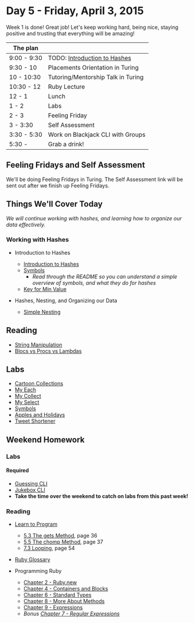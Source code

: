 # Day 5 - Friday, April 3, 2015 

Week 1 is done! Great job! Let's keep working hard, being nice, staying positive and trusting that everything will be amazing!

The plan        |      |
----------------|-------
9:00 - 9:30     | TODO: [Introduction to Hashes](http://learn.flatironschool.com/lessons/3362)
9:30 - 10       | Placements Orientation in Turing
10 - 10:30      | Tutoring/Mentorship Talk in Turing
10:30 - 12      | Ruby Lecture
12 - 1          | Lunch
1 - 2           | Labs
2 - 3           | Feeling Friday
3 - 3:30        | Self Assessment
3:30 - 5:30     | Work on Blackjack CLI with Groups
5:30 -          | Grab a drink!

## Feeling Fridays and Self Assessment

We'll be doing Feeling Fridays in Turing. The Self Assessment link will be sent out after we finish up Feeling Fridays.

## Things We'll Cover Today

_We will continue working with hashes, and learning how to organize our data effectively._

### Working with Hashes
* Introduction to Hashes
  * [Introduction to Hashes](http://learn.flatironschool.com/lessons/3362)
  * [Symbols](http://learn.flatironschool.com/lessons/3363)
      - _Read through the README so you can understand a simple overview of symbols, and what they do for hashes_
  * [Key for Min Value](http://learn.flatironschool.com/lessons/3839)

* Hashes, Nesting, and Organizing our Data
  * [Simple Nesting](http://learn.flatironschool.com/lessons/3364)

## Reading

* [String Manipulation](http://learn.flatironschool.com/lessons/3356)
* [Blocs vs Procs vs Lambdas](http://learn.flatironschool.com/lessons/3371)

## Labs

* [Cartoon Collections](http://learn.flatironschool.com/lessons/3374)
* [My Each](http://learn.flatironschool.com/lessons/3368)
* [My Collect](http://learn.flatironschool.com/lessons/3369)
* [My Select](http://learn.flatironschool.com/lessons/3370)
* [Symbols](http://learn.flatironschool.com/lessons/3363)
* [Apples and Holidays](http://learn.flatironschool.com/lessons/3886)
* [Tweet Shortener](http://learn.flatironschool.com/lessons/3959)

## Weekend Homework

### Labs

#### Required

* [Guessing CLI](http://learn.flatironschool.com/lessons/3899)
* [Jukebox CLI](http://learn.flatironschool.com/lessons/3896)
* __Take the time over the weekend to catch on labs from this past week!__

### Reading

* [Learn to Program](http://books.flatironschool.com/books/43)
  * [5.3 The gets Method](http://books.flatironschool.com/books/43?page=36), page 36
  * [5.5 The chomp Method](http://books.flatironschool.com/books/43?page=37), page 37
  * [7.3 Looping](http://books.flatironschool.com/books/43?page=54), page 54

* [Ruby Glossary](http://www.codecademy.com/glossary/ruby#variables_changing-reassignment)

* Programming Ruby
  * [Chapter 2 - Ruby.new](http://books.flatironschool.com/books/11?page=31)
  * [Chapter 4 - Containers and Blocks](http://books.flatironschool.com/books/11?page=61)
  * [Chapter 6 - Standard Types](http://books.flatironschool.com/books/11?page=98)
  * [Chapter 8 - More About Methods](http://books.flatironschool.com/books/11?page=126)
  * [Chapter 9 - Expressions](http://books.flatironschool.com/books/11?page=134)
  * _Bonus [Chapter 7 - Regular Expressions](http://books.flatironschool.com/books/11?page=108)_
